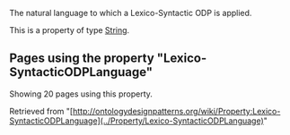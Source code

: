 The natural language to which a Lexico-Syntactic ODP is applied.


This is a property of type [String](../Type/String "Type:String").




  


## Pages using the property "Lexico-SyntacticODPLanguage"


Showing 20 pages using this property.



Retrieved from "[http://ontologydesignpatterns.org/wiki/Property:Lexico-SyntacticODPLanguage](../Property/Lexico-SyntacticODPLanguage)"